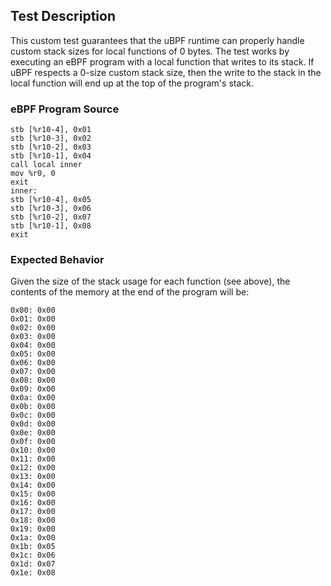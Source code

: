 ## Test Description

This custom test guarantees that the uBPF runtime can properly handle custom stack sizes for local functions of 0 bytes. The test works by executing an eBPF program with a local function that writes to its stack. If uBPF respects a 0-size custom stack size, then the write to the stack in the local function will
end up at the top of the program's stack.

### eBPF Program Source

```
stb [%r10-4], 0x01
stb [%r10-3], 0x02
stb [%r10-2], 0x03
stb [%r10-1], 0x04
call local inner
mov %r0, 0
exit
inner:
stb [%r10-4], 0x05
stb [%r10-3], 0x06
stb [%r10-2], 0x07
stb [%r10-1], 0x08
exit
```

### Expected Behavior

Given the size of the stack usage for each function (see above), the contents of the memory at the end of the program will be:

```
0x00: 0x00
0x01: 0x00
0x02: 0x00
0x03: 0x00
0x04: 0x00
0x05: 0x00
0x06: 0x00
0x07: 0x00
0x08: 0x00
0x09: 0x00
0x0a: 0x00
0x0b: 0x00
0x0c: 0x00
0x0d: 0x00
0x0e: 0x00
0x0f: 0x00
0x10: 0x00
0x11: 0x00
0x12: 0x00
0x13: 0x00
0x14: 0x00
0x15: 0x00
0x16: 0x00
0x17: 0x00
0x18: 0x00
0x19: 0x00
0x1a: 0x00
0x1b: 0x05
0x1c: 0x06
0x1d: 0x07
0x1e: 0x08
```
